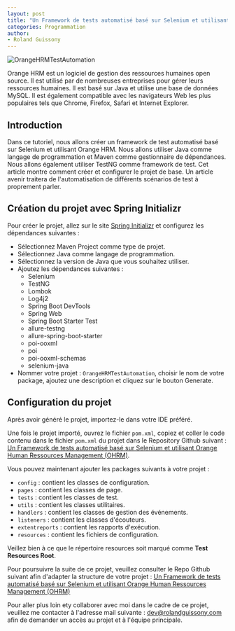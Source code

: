 ```yaml
---
layout: post
title: "Un Framework de tests automatisé basé sur Selenium et utilisant Orange Human Ressources Management (OHRM)"
categories: Programmation
author:
- Roland Guissony
---
```


![OrangeHRMTestAutomation](/images/ohrm-test-framework.jpg)

Orange HRM est un logiciel de gestion des ressources humaines open source. Il est utilisé par de nombreuses entreprises pour gérer leurs ressources humaines. Il est basé sur Java et utilise une base de données MySQL. Il est également compatible avec les navigateurs Web les plus populaires tels que Chrome, Firefox, Safari et Internet Explorer.

## Introduction
Dans ce tutoriel, nous allons créer un framework de test automatisé basé sur Selenium et utilisant Orange HRM. Nous allons utiliser Java comme langage de programmation et Maven comme gestionnaire de dépendances. Nous allons également utiliser TestNG comme framework de test. Cet article montre comment créer et configurer le projet de base. Un article avenir traitera de l'automatisation de différents scénarios de test à proprement parler.

## Création du projet avec Spring Initializr
Pour créer le projet, allez sur le site [Spring Initializr](https://start.spring.io/) et configurez les dépendances suivantes :

- Sélectionnez Maven Project comme type de projet.
- Sélectionnez Java comme langage de programmation.
- Sélectionnez la version de Java que vous souhaitez utiliser.
- Ajoutez les dépendances suivantes :
  - Selenium
  - TestNG
  - Lombok
  - Log4j2
  - Spring Boot DevTools
  - Spring Web
  - Spring Boot Starter Test
  - allure-testng
  - allure-spring-boot-starter
  - poi-ooxml
  - poi
  - poi-ooxml-schemas
  - selenium-java
- Nommer votre projet : `OrangeHRMTestAutomation`, choisir le nom de votre package, ajoutez une description et cliquez sur le bouton Generate.

## Configuration du projet
Après avoir généré le projet, importez-le dans votre IDE préféré.

Une fois le projet importé, ouvrez le fichier `pom.xml`, copiez et coller le code contenu dans le fichier `pom.xml` du projet dans le Repository Github suivant : [Un Framework de tests automatisé basé sur Selenium et utilisant Orange Human Ressources Management (OHRM)](https://github.com/iamrdb2f/orangehrm-test-aut-framework).

Vous pouvez maintenant ajouter les packages suivants à votre projet :

- `config` : contient les classes de configuration.
- `pages` : contient les classes de page.
- `tests` : contient les classes de test.
- `utils` : contient les classes utilitaires.
- `handlers` : contient les classes de gestion des événements.
- `listeners` : contient les classes d'écouteurs.
- `extentreports` : contient les rapports d'exécution.
- `resources` : contient les fichiers de configuration.

Veillez bien à ce que le répertoire resources soit marqué comme **Test Resources Root**.

Pour poursuivre la suite de ce projet, veuillez consulter le Repo Github suivant afin d'adapter la structure de votre projet : [Un Framework de tests automatisé basé sur Selenium et utilisant Orange Human Ressources Management (OHRM)](https://github.com/iamrdb2f/orangehrm-test-aut-framework)

Pour aller plus loin ety collaborer avec moi dans le cadre de ce projet, veuillez me contacter à l'adresse mail suivante : [dev@rolandguissony.com](mailto:dev@rolandguissony.com) afin de demander un accès au projet et à l'équipe principale.
